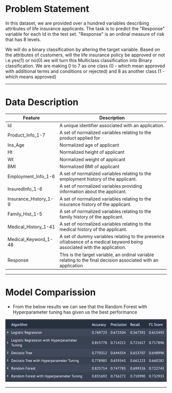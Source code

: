 
<a name = Section101></a>
# Problem Statement

In this dataset, we are provided over a hundred variables describing attributes of life insurance applicants. The task is to predict the "Response" variable for each Id in the test set. "Response" is an ordinal measure of risk that has 8 levels.

We will do a binary classification by altering the target variable. Based on the attributes of customers, will the life insurance policy be approved or not i.e.yes(1) or no(0).we will turn this Multiclass classification into Binary classification.
We are making 0 to 7 as one class (0 - which mean approved with additional terms and conditions or rejected) and 8 as another class (1 - which means approved)

---

<a name = Section301></a>
# Data Description


| Feature  | Description  |
| ------------ | ------------ |
| Id  | A unique identifier associated with an application.  |
| Product_Info_1-7  | A set of normalized variables relating to the product applied for  |
| Ins_Age  | Normalized age of applicant  |
| Ht  | Normalized height of applicant  |
| Wt   | Normalized weight of applicant  |
| BMI   | Normalized BMI of applicant  |
| Employment_Info_1-6  |  A set of normalized variables relating to the employment history of the applicant. |
| InsuredInfo_1-6  |  A set of normalized variables providing information about the applicant.  |
| Insurance_History_1-9  |  A set of normalized variables relating to the insurance history of the applicant. |
| Family_Hist_1-5  |  A set of normalized variables relating to the family history of the applicant. |
| Medical_History_1-41  | A set of normalized variables relating to the medical history of the applicant.  |
| Medical_Keyword_1-48  |  A set of dummy variables relating to the presence of/absence of a medical keyword being associated with the application. |
|Response | This is the target variable, an ordinal variable relating to the final decision associated with an application  |

---

<a name = Section701></a>
# Model Comparission

- From the below results we can see that the Random Forest with Hyperparameter tuning has given us the best performance

[![Model Comparission](https://raw.githubusercontent.com/Harsha92/Machine-Learning-Using-Python/main/Risk%20classification%20for%20Life%20insurance/Images/Model%20Comparision.PNG "Model Comparission")](https://raw.githubusercontent.com/Harsha92/Machine-Learning-Using-Python/main/Risk%20classification%20for%20Life%20insurance/Images/Model%20Comparision.PNG "Model Comparission")

---
